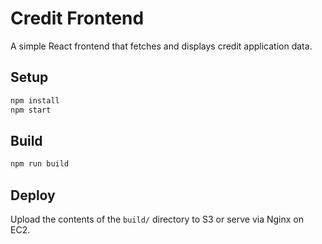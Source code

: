 # Credit Frontend

A simple React frontend that fetches and displays credit application data.

## Setup

```bash
npm install
npm start
```

## Build

```bash
npm run build
```

## Deploy

Upload the contents of the `build/` directory to S3 or serve via Nginx on EC2.
